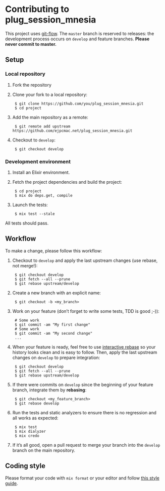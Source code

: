 # Contributing to plug_session_mnesia

This project uses [git-flow](https://github.com/petervanderdoes/gitflow-avh).
The `master` branch is reserved to releases: the development process occurs on
`develop` and feature branches. **Please never commit to master.**

## Setup

### Local repository

1. Fork the repository

2. Clone your fork to a local repository:

        $ git clone https://github.com/you/plug_session_mnesia.git
        $ cd project

3. Add the main repository as a remote:

        $ git remote add upstream https://github.com/ejpcmac.net/plug_session_mnesia.git

4. Checkout to `develop`:

        $ git checkout develop

### Development environment

1. Install an Elixir environment.

2. Fetch the project dependencies and build the project:

        $ cd project
        $ mix do deps.get, compile

3. Launch the tests:

        $ mix test --stale

All tests should pass.

## Workflow

To make a change, please follow this workflow:

1. Checkout to `develop` and apply the last upstream changes (use rebase, not
    merge!):

        $ git checkout develop
        $ git fetch --all --prune
        $ git rebase upstream/develop

2. Create a new branch with an explicit name:

        $ git checkout -b <my_branch>

3. Work on your feature (don’t forget to write some tests, TDD is good ;-)):

        # Some work
        $ git commit -am "My first change"
        # Some work
        $ git commit -am "My second change"
        ...

4. When your feature is ready, feel free to use
    [interactive rebase](https://help.github.com/articles/about-git-rebase/) so
    your history looks clean and is easy to follow. Then, apply the last
    upstream changes on `develop` to prepare integration:

        $ git checkout develop
        $ git fetch --all --prune
        $ git rebase upstream/develop

5. If there were commits on `develop` since the beginning of your feature
    branch, integrate them by **rebasing**:

        $ git checkout <my_feature_branch>
        $ git rebase develop

6. Run the tests and static analyzers to ensure there is no regression and all
    works as expected:

        $ mix test
        $ mix dialyzer
        $ mix credo

7. If it’s all good, open a pull request to merge your branch into the `develop`
    branch on the main repository.

## Coding style

Please format your code with `mix format` or your editor and follow
[this style guide](https://github.com/christopheradams/elixir_style_guide).
